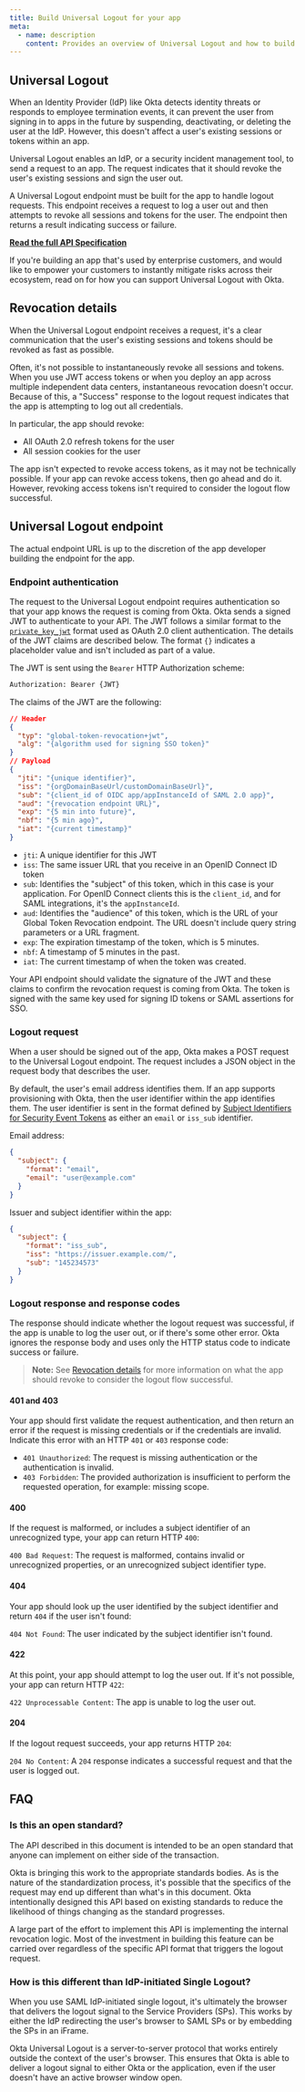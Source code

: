 ```yaml
---
title: Build Universal Logout for your app
meta:
  - name: description
    content: Provides an overview of Universal Logout and how to build a Universal Logout endpoint
---
```


## Universal Logout

When an Identity Provider (IdP) like Okta detects identity threats or responds to employee termination events, it can prevent the user from signing in to apps in the future by suspending, deactivating, or deleting the user at the IdP. However, this doesn't affect a user's existing sessions or tokens within an app.

Universal Logout enables an IdP, or a security incident management tool, to send a request to an app. The request indicates that it should revoke the user's existing sessions and sign the user out.

A Universal Logout endpoint must be built for the app to handle logout requests. This endpoint receives a request to log a user out and then attempts to revoke all sessions and tokens for the user. The endpoint then returns a result indicating success or failure.

**[Read the full API Specification](https://datatracker.ietf.org/doc/html/draft-parecki-oauth-global-token-revocation)**

If you're building an app that's used by enterprise customers, and would like to empower your customers to instantly mitigate risks across their ecosystem, read on for how you can support Universal Logout with Okta.

## Revocation details

When the Universal Logout endpoint receives a request, it's a clear communication that the user's existing sessions and tokens should be revoked as fast as possible.

Often, it's not possible to instantaneously revoke all sessions and tokens. When you use JWT access tokens or when you deploy an app across multiple independent data centers, instantaneous revocation doesn't occur. Because of this, a "Success" response to the logout request indicates that the app is attempting to log out all credentials.

In particular, the app should revoke:

* All OAuth 2.0 refresh tokens for the user
* All session cookies for the user

The app isn't expected to revoke access tokens, as it may not be technically possible. If your app can revoke access tokens, then go ahead and do it. However, revoking access tokens isn't required to consider the logout flow successful.

## Universal Logout endpoint

The actual endpoint URL is up to the discretion of the app developer building the endpoint for the app.

### Endpoint authentication

The request to the Universal Logout endpoint requires authentication so that your app knows the request is coming from Okta. Okta sends a signed JWT to authenticate to your API. The JWT follows a similar format to the [`private_key_jwt`](https://developer.okta.com/docs/api/openapi/okta-oauth/guides/client-auth/#jwt-with-private-key) format used as OAuth 2.0 client authentication. The details of the JWT claims are described below. The format `{}` indicates a placeholder value and isn't included as part of a value.

The JWT is sent using the `Bearer` HTTP Authorization scheme:

```BASH
Authorization: Bearer {JWT}
```

The claims of the JWT are the following:

```JSON
// Header
{
  "typ": "global-token-revocation+jwt",
  "alg": "{algorithm used for signing SSO token}"
}
// Payload
{
  "jti": "{unique identifier}",
  "iss": "{orgDomainBaseUrl/customDomainBaseUrl}",
  "sub": "{client_id of OIDC app/appInstanceId of SAML 2.0 app}",
  "aud": "{revocation endpoint URL}",
  "exp": "{5 min into future}",
  "nbf": "{5 min ago}",
  "iat": "{current timestamp}"
}
```

* `jti`: A unique identifier for this JWT
* `iss`: The same issuer URL that you receive in an OpenID Connect ID token
* `sub`: Identifies the "subject" of this token, which in this case is your application. For OpenID Connect clients this is the `client_id`, and for SAML integrations, it's the `appInstanceId`.
* `aud`: Identifies the "audience" of this token, which is the URL of your Global Token Revocation endpoint. The URL doesn't include query string parameters or a URL fragment.
* `exp`: The expiration timestamp of the token, which is 5 minutes.
* `nbf`: A timestamp of 5 minutes in the past.
* `iat`: The current timestamp of when the token was created.

Your API endpoint should validate the signature of the JWT and these claims to confirm the revocation request is coming from Okta. The token is signed with the same key used for signing ID tokens or SAML assertions for SSO.

### Logout request

When a user should be signed out of the app, Okta makes a POST request to the Universal Logout endpoint. The request includes a JSON object in the request body that describes the user.

By default, the user's email address identifies them. If an app supports provisioning with Okta, then the user identifier within the app identifies them. The user identifier is sent in the format defined by [Subject Identifiers for Security Event Tokens](https://datatracker.ietf.org/doc/html/draft-ietf-secevent-subject-identifiers-18) as either an `email` or `iss_sub` identifier.

Email address:

```JSON
{
  "subject": {
    "format": "email",
    "email": "user@example.com"
  }
}
```

Issuer and subject identifier within the app:

```JSON
{
  "subject": {
    "format": "iss_sub",
    "iss": "https://issuer.example.com/",
    "sub": "145234573"
  }
}
```

### Logout response and response codes

The response should indicate whether the logout request was successful, if the app is unable to log the user out, or if there's some other error. Okta ignores the response body and uses only the HTTP status code to indicate success or failure.

> **Note:** See [Revocation details](#revocation-details) for more information on what the app should revoke to consider the logout flow successful.

#### 401 and 403

Your app should first validate the request authentication, and then return an error if the request is missing credentials or if the credentials are invalid. Indicate this error with an HTTP `401` or `403` response code:

* `401 Unauthorized`: The request is missing authentication or the authentication is invalid.
* `403 Forbidden`: The provided authorization is insufficient to perform the requested operation, for example: missing scope.

#### 400

If the request is malformed, or includes a subject identifier of an unrecognized type, your app can return HTTP `400`:

`400 Bad Request`: The request is malformed, contains invalid or unrecognized properties, or an unrecognized subject identifier type.

#### 404

Your app should look up the user identified by the subject identifier and return `404` if the user isn't found:

`404 Not Found`: The user indicated by the subject identifier isn't found.

#### 422

At this point, your app should attempt to log the user out. If it's not possible, your app can return HTTP `422`:

`422 Unprocessable Content`: The app is unable to log the user out.

#### 204

If the logout request succeeds, your app returns HTTP `204`:

`204 No Content`: A `204` response indicates a successful request and that the user is logged out.

<!--
## Share the details of your logout endpoint

To be included in Okta's launch of Universal Logout, we'll need the details of your logout endpoint that are not part of this specification. In particular, we need to know:

* The URL of your Universal Logout endpoint
* What type of API authentication your endpoint uses
-->

## FAQ

### Is this an open standard?

The API described in this document is intended to be an open standard that anyone can implement on either side of the transaction.

Okta is bringing this work to the appropriate standards bodies. As is the nature of the standardization process, it's possible that the specifics of the request may end up different than what's in this document. Okta intentionally designed this API based on existing standards to reduce the likelihood of things changing as the standard progresses.

A large part of the effort to implement this API is implementing the internal revocation logic. Most of the investment in building this feature can be carried over regardless of the specific API format that triggers the logout request.

### How is this different than IdP-initiated Single Logout?

When you use SAML IdP-initiated single logout, it's ultimately the browser that delivers the logout signal to the Service Providers (SPs). This works by either the IdP redirecting the user's browser to SAML SPs or by embedding the SPs in an iFrame.

Okta Universal Logout is a server-to-server protocol that works entirely outside the context of the user's browser. This ensures that Okta is able to deliver a logout signal to either Okta or the application, even if the user doesn't have an active browser window open.
